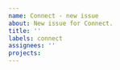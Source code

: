 ```yaml
---
name: Connect - new issue
about: New issue for Connect.
title: ''
labels: connect
assignees: ''
projects: 
---
```

